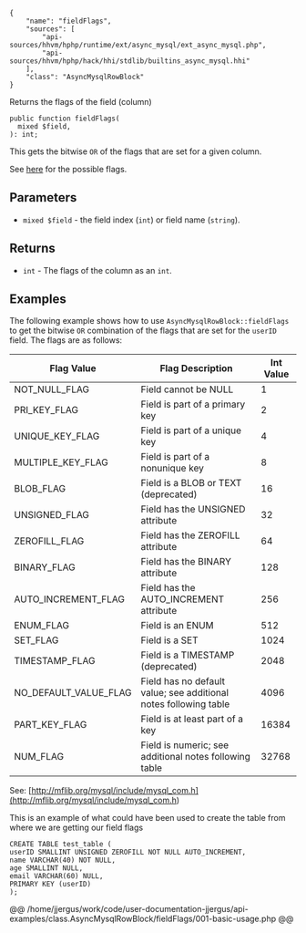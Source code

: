 ``` yamlmeta
{
    "name": "fieldFlags",
    "sources": [
        "api-sources/hhvm/hphp/runtime/ext/async_mysql/ext_async_mysql.php",
        "api-sources/hhvm/hphp/hack/hhi/stdlib/builtins_async_mysql.hhi"
    ],
    "class": "AsyncMysqlRowBlock"
}
```




Returns the flags of the field (column)




``` Hack
public function fieldFlags(
  mixed $field,
): int;
```




This gets the bitwise ` OR ` of the flags that are set for a given column.




See [here](<http://goo.gl/1RCN2l>) for the possible flags.




## Parameters




+ ` mixed $field ` - the field index (`` int ``) or field name (``` string ```).




## Returns




* ` int ` - The flags of the column as an `` int ``.




## Examples




The following example shows how to use ` AsyncMysqlRowBlock::fieldFlags ` to get the bitwise `` OR `` combination of the flags that are set for the ``` userID ``` field. The flags are as follows:




| Flag Value | Flag Description | Int Value |
| - | - | - |
| NOT_NULL_FLAG | Field cannot be NULL | 1 |
| PRI_KEY_FLAG | Field is part of a primary key | 2 |
| UNIQUE_KEY_FLAG | Field is part of a unique key | 4 |
| MULTIPLE_KEY_FLAG | Field is part of a nonunique key | 8 |
| BLOB_FLAG | Field is a BLOB or TEXT (deprecated) | 16 |
| UNSIGNED_FLAG | Field has the UNSIGNED attribute | 32 |
| ZEROFILL_FLAG | Field has the ZEROFILL attribute | 64 |
| BINARY_FLAG | Field has the BINARY attribute | 128 |
| AUTO_INCREMENT_FLAG | Field has the AUTO_INCREMENT attribute | 256 |
| ENUM_FLAG | Field is an ENUM | 512 |
| SET_FLAG | Field is a SET | 1024 |
| TIMESTAMP_FLAG | Field is a TIMESTAMP (deprecated) | 2048 |
| NO_DEFAULT_VALUE_FLAG | Field has no default value; see additional notes following table | 4096 |
| PART_KEY_FLAG | Field is at least part of a key | 16384 |
| NUM_FLAG | Field is numeric; see additional notes following table | 32768 |




See: [http://mflib.org/mysql/include/mysql_com.h](<http://mflib.org/mysql/include/mysql_com.h>)




This is an example of what could have been used to create the table from where we are getting our field flags




```
CREATE TABLE test_table (
userID SMALLINT UNSIGNED ZEROFILL NOT NULL AUTO_INCREMENT,
name VARCHAR(40) NOT NULL,
age SMALLINT NULL,
email VARCHAR(60) NULL,
PRIMARY KEY (userID)
);
```







@@ /home/jjergus/work/code/user-documentation-jjergus/api-examples/class.AsyncMysqlRowBlock/fieldFlags/001-basic-usage.php @@
<!-- HHAPIDOC -->
